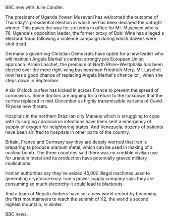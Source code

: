 BBC new with Julie Candler.

The president of Uganda Yoweri Museveni has welcomed the outcome of Thursday's presidential election in which he has been declared the outright winner. This paves the way for six terms in office for Mr. Museveni who is 76. Uganda's opposition leader, the former proxy of Bobi Wine has alleged a electoral fraud following a violence campaign during which dozens were shot dead.

Germany's governing Christian Democrats have opted for a new leader who will maintain Angela Merkel's centrist strongly pro European Union approach. Armin Laschet, the premium of North Rhine-Westphalia has been elected over the more right-wing businessman Friedrich Merz. Mr. Laschet now has a good chance of replacing Angela Merkel's chancellor , when she steps down in September.

A six O'clock curfew has kicked in across France to prevent the spread of coronavirus. Some doctors are arguing for a return to the lockdown that the curfew replaced in mid-December as highly transmissible variants of Covid-19 pose new threats.

Hospitals in the northern Brazilian city Manaus which is struggling to cope with its surging coronavirus infections have been sent a emergency of supply of oxygen for neighboring states. And Venezuela, dozens of patients have been airlifted to hospitals in other parts of the country.

Britain, France and Germany say they are deeply worried that Iran is preparing to produce uranium metal, which can be used in making of a nuclear bomb. The three countries said there was no credible civilian use for uranium metal and its production have potentially graved military implications.

Iranian authorities say they've seized 45,000 illegal machines used to generating cryptocurrency. Iran's power supply company says they are consuming so much electricity it could lead to blackouts.

And a team of Nepali climbers have set a new world record by becoming the first mountaineers to reach the summit of K2, the world's second highest mountain, in winter.

BBC news.
